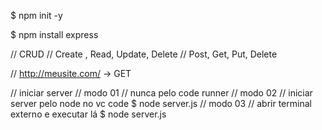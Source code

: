 $ npm init -y

$ npm install express

// CRUD
// Create , Read, Update, Delete
// Post,    Get,  Put,    Delete

// http://meusite.com/ -> GET


// iniciar server
// modo 01
// nunca pelo code runner
// modo 02
// iniciar server pelo node no vc code
$ node server.js
// modo 03
// abrir terminal externo e executar lá
$ node server.js


